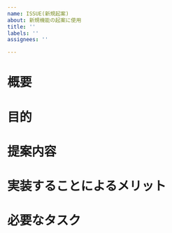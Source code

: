 ```yaml
---
name: ISSUE(新規起案)
about: 新規機能の起案に使用
title: ''
labels: ''
assignees: ''

---
```


# 概要
# 目的
# 提案内容
# 実装することによるメリット
# 必要なタスク
